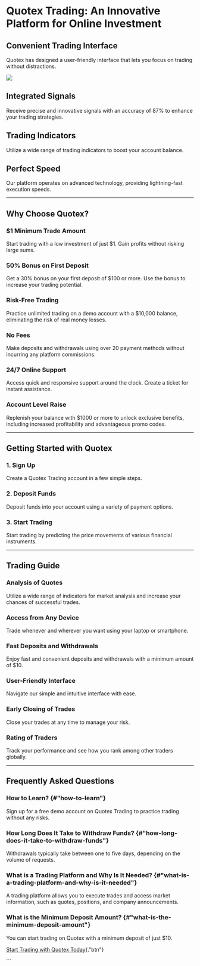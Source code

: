 # Quotex Trading: An Innovative Platform for Online Investment

## Convenient Trading Interface

Quotex has designed a user-friendly interface that lets you focus on
trading without distractions.

[![](https://static.quotex.io/files/12_en/300_250.jpg)](https://traff.sbs/brokerqxlid)

## Integrated Signals

Receive precise and innovative signals with an accuracy of 87% to
enhance your trading strategies.

## Trading Indicators

Utilize a wide range of trading indicators to boost your account
balance.

## Perfect Speed

Our platform operates on advanced technology, providing lightning-fast
execution speeds.

------------------------------------------------------------------------

## Why Choose Quotex?

### \$1 Minimum Trade Amount

Start trading with a low investment of just \$1. Gain profits without
risking large sums.

### 50% Bonus on First Deposit

Get a 30% bonus on your first deposit of \$100 or more. Use the bonus to
increase your trading potential.

### Risk-Free Trading

Practice unlimited trading on a demo account with a \$10,000 balance,
eliminating the risk of real money losses.

### No Fees

Make deposits and withdrawals using over 20 payment methods without
incurring any platform commissions.

### 24/7 Online Support

Access quick and responsive support around the clock. Create a ticket
for instant assistance.

### Account Level Raise

Replenish your balance with \$1000 or more to unlock exclusive benefits,
including increased profitability and advantageous promo codes.

------------------------------------------------------------------------

## Getting Started with Quotex

### 1. Sign Up

Create a Quotex Trading account in a few simple steps.

### 2. Deposit Funds

Deposit funds into your account using a variety of payment options.

### 3. Start Trading

Start trading by predicting the price movements of various financial
instruments.

------------------------------------------------------------------------

## Trading Guide

### Analysis of Quotes

Utilize a wide range of indicators for market analysis and increase your
chances of successful trades.

### Access from Any Device

Trade whenever and wherever you want using your laptop or smartphone.

### Fast Deposits and Withdrawals

Enjoy fast and convenient deposits and withdrawals with a minimum amount
of \$10.

### User-Friendly Interface

Navigate our simple and intuitive interface with ease.

### Early Closing of Trades

Close your trades at any time to manage your risk.

### Rating of Traders

Track your performance and see how you rank among other traders
globally.

------------------------------------------------------------------------

## Frequently Asked Questions

### How to Learn? {#"how-to-learn"}

Sign up for a free demo account on Quotex Trading to practice trading
without any risks.

### How Long Does It Take to Withdraw Funds? {#"how-long-does-it-take-to-withdraw-funds"}

Withdrawals typically take between one to five days, depending on the
volume of requests.

### What is a Trading Platform and Why Is It Needed? {#"what-is-a-trading-platform-and-why-is-it-needed"}

A trading platform allows you to execute trades and access market
information, such as quotes, positions, and company announcements.

### What is the Minimum Deposit Amount? {#"what-is-the-minimum-deposit-amount"}

You can start trading on Quotex with a minimum deposit of just \$10.

[Start Trading with Quotex
Today](\%22https://traff.sbs/brokerqxsignup\%22){."btn"}

\`\`\`


